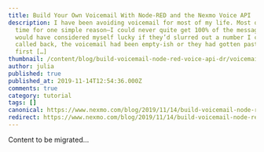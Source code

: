 ```yaml
---
title: Build Your Own Voicemail With Node-RED and the Nexmo Voice API
description: I have been avoiding voicemail for most of my life. Most of the
  time for one simple reason—I could never quite get 100% of the message. I
  would have considered myself lucky if they’d slurred out a number I could have
  called back, the voicemail had been empty-ish or they had gotten past their
  first […]
thumbnail: /content/blog/build-voicemail-node-red-voice-api-dr/voicemail-featured-image.png
author: julia
published: true
published_at: 2019-11-14T12:54:36.000Z
comments: true
category: tutorial
tags: []
canonical: https://www.nexmo.com/blog/2019/11/14/build-voicemail-node-red-voice-api-dr
redirect: https://www.nexmo.com/blog/2019/11/14/build-voicemail-node-red-voice-api-dr
---
```


Content to be migrated...
